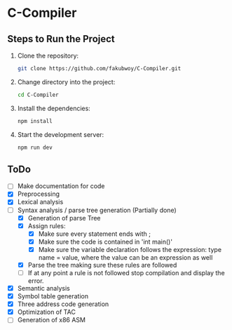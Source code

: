 # C-Compiler

## Steps to Run the Project

1. Clone the repository:
   ```bash
   git clone https://github.com/fakubwoy/C-Compiler.git
   ```

2. Change directory into the project:
   ```bash
   cd C-Compiler
   ```

3. Install the dependencies:
   ```bash
   npm install
   ```

4. Start the development server:
   ```bash
   npm run dev
   ```

## ToDo

- [ ] Make documentation for code
- [x] Preprocessing
- [x] Lexical analysis
- [ ] Syntax analysis / parse tree generation (Partially done)
   - [x] Generation of parse Tree
   - [x] Assign rules:
      - [x] Make sure every statement ends with ;
      - [x] Make sure the code is contained in 'int main()'
      - [x] Make sure the variable declaration follows the expression: type name = value, where the value can be an expression as well
   - [x] Parse the tree making sure these rules are followed
   - [ ] If at any point a rule is not followed stop compilation and display the error.
- [x] Semantic analysis
- [x] Symbol table generation
- [x] Three address code generation
- [x] Optimization of TAC
- [ ] Generation of x86 ASM
